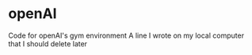 # openAI
Code for openAI's gym environment
A line I wrote on my local computer that I should delete later
